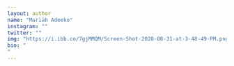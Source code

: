 ```yaml
---
layout: author
name: "Mariah Adeeko"
instagram: ""
twitter: ""
img: "https://i.ibb.co/7gjMMQM/Screen-Shot-2020-08-31-at-3-48-49-PM.png" 
bio: "
"
---
```


